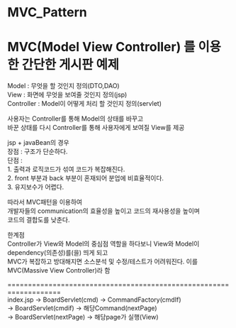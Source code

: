 # MVC_Pattern

MVC(Model View Controller) 를 이용한 간단한 게시판 예제       
==================================================================    
          
Model : 무엇을 할 것인지 정의(DTO,DAO)         
View : 화면에 무엇을 보여줄 것인지 정의(jsp)   
Controller : Model이 어떻게 처리 할 것인지 정의(servlet)                

사용자는 Controller를 통해 Model의 상태를 바꾸고      
바꾼 상태를 다시 Controller를 통해 사용자에게 보여질 View를 제공                 

jsp + javaBean의 경우  
          장점 : 구조가 단순하다.      
          단점 :      
                 1. 출력과 로직코드가 섞여 코드가 복잡해진다.  
                 2. front 부분과 back 부분이 혼재되어 분업에 비효율적이다.     
                 3. 유지보수가 어렵다.                    
                 
따라서 MVC패턴을 이용하여     
          개발자들의 communication의 효율성을 높이고 
          코드의 재사용성을 높이며       
          코드의 결합도를 낮춘다.              
          
한계점       
Controller가 View와 Model의 중심점 역할을 하다보니 View와 Model이 dependency(의존성)를(을) 띄게 되고    
MVC가 복잡하고 방대해지면 소스분석 및 수정/테스트가 어려워진다. 이를 MVC(Massive View Controller)라 함                  

===================================================================   
index.jsp -> BoardServlet(cmd) -> CommandFactory(cmdIf)               
          -> BoardServlet(cmdif) -> 해당Command(nextPage)               
          -> BoardServlet(nextPage) -> 해당page가 실행(View)
